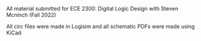 All material submitted for ECE 2300: Digital Logic Design with Steven Mcninch (Fall 2022) 

All circ files were made in Logisim and all schematic PDFs were made using KiCad

